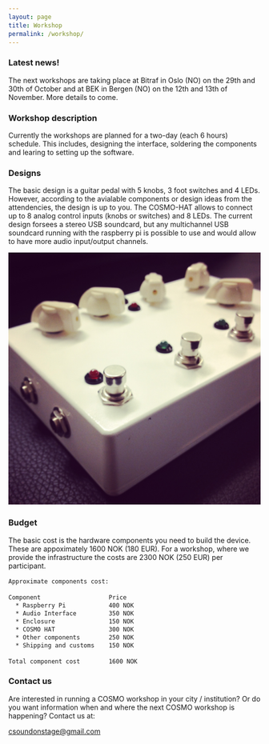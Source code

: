 ```yaml
---
layout: page
title: Workshop
permalink: /workshop/
---
```


### Latest news!
The next workshops are taking place at Bitraf in Oslo (NO) on the 29th and 30th of October and at BEK in Bergen (NO) on the 12th and 13th of November. More details to come.

### Workshop description
Currently the workshops are planned for a two-day (each 6 hours) schedule. This includes, designing the interface, soldering the components and learing to setting up the software.

### Designs
The basic design is a guitar pedal with 5 knobs, 3 foot switches and 4 LEDs. However, according to the avialable components or design ideas from the attendencies, the design is up to you. The COSMO-HAT allows to connect up to 8 analog control inputs (knobs or switches) and 8 LEDs. The current design forsees a stereo USB soundcard, but any multichannel USB soundcard running with the raspberry pi is possible to use and would allow to have more audio input/output channels.

![alt text](/images/COSMO-prototype1-pic2.jpg "basic COSMO designs")

### Budget 

The basic cost is the hardware components you need to build the device. These are appoximately 1600 NOK (180 EUR). For a workshop, where we provide the infrastructure the costs are 2300 NOK (250 EUR) per participant. 

	Approximate components cost:

	Component     	   			Price     
	  * Raspberry Pi      	  	400 NOK 
	  * Audio Interface			350 NOK 
	  * Enclosure 			  	150 NOK 
	  * COSMO HAT 			  	300 NOK 
	  * Other components 	  	250 NOK 
	  * Shipping and customs	150 NOK

	Total component cost		1600 NOK

### Contact us 

Are interested in running a COSMO workshop in your city / institution? 
Or do you want information when and where the next COSMO workshop is happening?
Contact us at:

[csoundonstage@gmail.com](mailto:csoundonstage@gmail.com)
